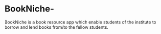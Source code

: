 # BookNiche-
BookNiche is a book resource app which enable students of the institute to borrow and
lend books from/to the fellow students.
